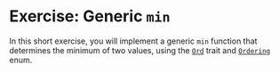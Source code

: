 # Exercise: Generic `min`

In this short exercise, you will implement a generic `min` function that
determines the minimum of two values, using the [`Ord`] trait and [`Ordering`] enum.

[`Ord`]: https://doc.rust-lang.org/stable/std/cmp/trait.Ord.html
[`Ordering`]: https://doc.rust-lang.org/stable/std/cmp/enum.Ordering.html

